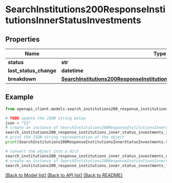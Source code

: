# SearchInstitutions200ResponseInstitutionsInnerStatusInvestments


## Properties

Name | Type | Description | Notes
------------ | ------------- | ------------- | -------------
**status** | **str** |  | [optional] 
**last_status_change** | **datetime** |  | [optional] 
**breakdown** | [**SearchInstitutions200ResponseInstitutionsInnerStatusInvestmentsBreakdown**](SearchInstitutions200ResponseInstitutionsInnerStatusInvestmentsBreakdown.md) |  | [optional] 

## Example

```python
from openapi_client.models.search_institutions200_response_institutions_inner_status_investments import SearchInstitutions200ResponseInstitutionsInnerStatusInvestments

# TODO update the JSON string below
json = "{}"
# create an instance of SearchInstitutions200ResponseInstitutionsInnerStatusInvestments from a JSON string
search_institutions200_response_institutions_inner_status_investments_instance = SearchInstitutions200ResponseInstitutionsInnerStatusInvestments.from_json(json)
# print the JSON string representation of the object
print(SearchInstitutions200ResponseInstitutionsInnerStatusInvestments.to_json())

# convert the object into a dict
search_institutions200_response_institutions_inner_status_investments_dict = search_institutions200_response_institutions_inner_status_investments_instance.to_dict()
# create an instance of SearchInstitutions200ResponseInstitutionsInnerStatusInvestments from a dict
search_institutions200_response_institutions_inner_status_investments_from_dict = SearchInstitutions200ResponseInstitutionsInnerStatusInvestments.from_dict(search_institutions200_response_institutions_inner_status_investments_dict)
```
[[Back to Model list]](../README.md#documentation-for-models) [[Back to API list]](../README.md#documentation-for-api-endpoints) [[Back to README]](../README.md)


